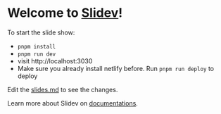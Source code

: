 # Welcome to [Slidev](https://github.com/slidevjs/slidev)!

To start the slide show:

- `pnpm install`
- `pnpm run dev`
- visit http://localhost:3030
- Make sure you already install netlify before. Run `pnpm run deploy` to deploy

Edit the [slides.md](./slides.md) to see the changes.

Learn more about Slidev on [documentations](https://sli.dev/).
